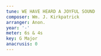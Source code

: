 ```yaml
---
tune: WE HAVE HEARD A JOYFUL SOUND
composer: Wm. J. Kirkpatrick
arranger: Anon.
year: '-'
meter: 6s & 4s
key: G Major
anacrusis: 0
---
```

